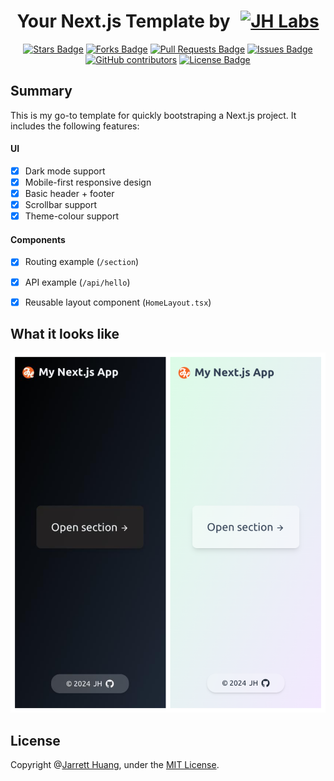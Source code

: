 <h1 align="center">Your Next.js Template by
    <a href="https://json.jhuang.ca/" target="_blank">
        <img src="https://raw.githubusercontent.com/jarretthuang/your-next-js-template/main/public/logo.png" alt="JH Labs" style="width: 60px; height: 60px; padding-left: 10px;" />
    </a>
</h1>

<div align="center">
    <a href="https://github.com/jarretthuang/your-next-js-template/stargazers"><img src="https://img.shields.io/github/stars/jarretthuang/your-next-js-template" alt="Stars Badge"/></a>
    <a href="https://github.com/jarretthuang/your-next-js-template/network/members"><img src="https://img.shields.io/github/forks/jarretthuang/your-next-js-template" alt="Forks Badge"/></a>
    <a href="https://github.com/jarretthuang/your-next-js-template/pulls"><img src="https://img.shields.io/github/issues-pr/jarretthuang/your-next-js-template" alt="Pull Requests Badge"/></a>
    <a href="https://github.com/jarretthuang/your-next-js-template/issues"><img src="https://img.shields.io/github/issues/jarretthuang/your-next-js-template" alt="Issues Badge"/></a>
    <a href="https://github.com/jarretthuang/your-next-js-template/graphs/contributors"><img alt="GitHub contributors" src="https://img.shields.io/github/contributors/jarretthuang/your-next-js-template?color=2b9348"></a>
    <a href="https://github.com/jarretthuang/your-next-js-template/blob/master/LICENSE"><img src="https://img.shields.io/github/license/jarretthuang/your-next-js-template?color=2b9348" alt="License Badge"/></a>
</div>


## Summary
This is my go-to template for quickly bootstraping a Next.js project. It includes the following features:
#### UI
- [x] Dark mode support
- [x] Mobile-first responsive design
- [x] Basic header + footer
- [x] Scrollbar support
- [x] Theme-colour support

#### Components
- [x] Routing example (`/section`)
- [x] API example (`/api/hello`)
- [x] Reusable layout component (`HomeLayout.tsx`)


## What it looks like
<img alt="Demo" src="public/demo.png"></img>

## License
Copyright @[Jarrett Huang](https://github.com/jarretthuang), under the [MIT License](https://github.com/jarretthuang/json-viewer/blob/main/LICENSE).

